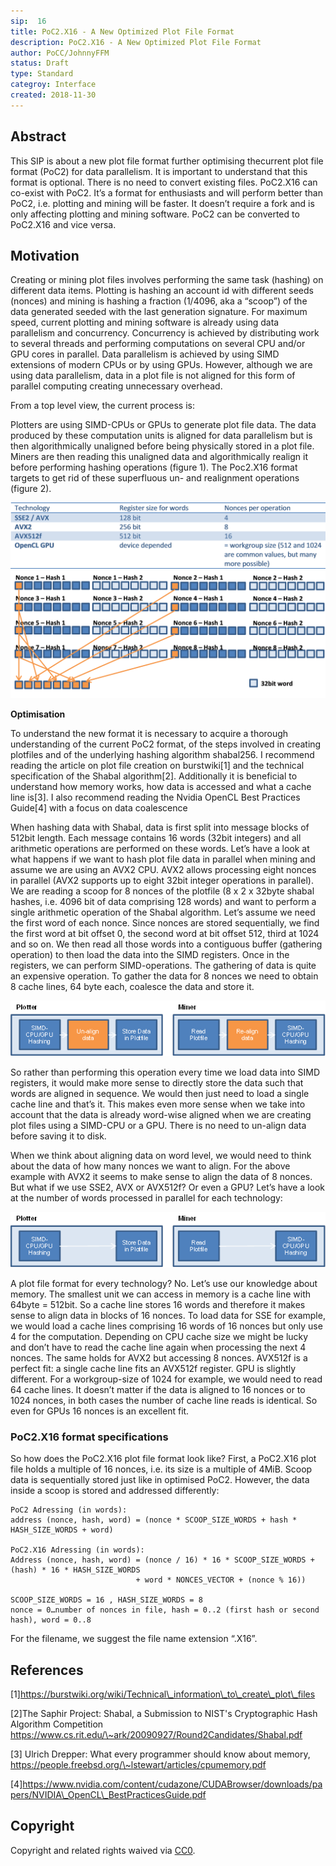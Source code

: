 ```yaml
---
sip:  16
title: PoC2.X16 - A New Optimized Plot File Format
description: PoC2.X16 - A New Optimized Plot File Format
author: PoCC/JohnnyFFM
status: Draft
type: Standard
categroy: Interface
created: 2018-11-30
---
```

## Abstract

This SIP is about a new plot file format further optimising thecurrent plot file format (PoC2) for data parallelism. It is important to understand that this format is optional. There is no need to
convert existing files. PoC2.X16 can co-exist with PoC2. It’s a format for enthusiasts and will perform better than PoC2, i.e. plotting and mining will be faster. It doesn’t require a fork and is only affecting plotting and mining software. PoC2 can be converted to PoC2.X16 and vice versa.

## Motivation

Creating or mining plot files involves performing the same task (hashing) on different data items. Plotting is hashing an account id with different seeds (nonces) and mining is hashing a fraction (1/4096, aka a “scoop”) of the data generated seeded with the last generation signature. For maximum speed, current plotting and mining software is already using data parallelism and concurrency. Concurrency is achieved by distributing work to several threads and performing computations on several CPU and/or GPU cores in parallel. Data parallelism is achieved by using SIMD extensions of modern CPUs or by using GPUs. However, although we are using data parallelism, data in a plot file is not aligned for this form of parallel computing creating unnecessary overhead.

From a top level view, the current process is:

Plotters are using SIMD-CPUs or GPUs to generate plot file data. The data produced by these computation units is aligned for data parallelism but is then algorithmically unaligned before being physically stored in a plot file. Miners are then reading this unaligned data and algorithmically realign it before performing hashing operations (figure 1). The Poc2.X16 format targets to get rid of these superfluous un- and realignment operations (figure 2).

![PoC2 Data Alignment](./assets/sip-16/image0.png "PoC2 Data Alignment")
![PoC2.X16 Data Alignment](./assets/sip-16/image1.png "PoC2.X16 Data Alignment")

**Optimisation**

To understand the new format it is necessary to acquire a thorough understanding of the current PoC2 format, of the steps involved in creating plotfiles and of the underlying hashing algorithm shabal256. I recommend reading the article on plot file creation on burstwiki[1] and the technical specification of the Shabal algorithm[2]. Additionally it is beneficial to understand how memory works, how data is accessed and what a cache line is[3]. I also recommend reading the Nvidia OpenCL Best Practices Guide[4] with a focus on data coalescence

When hashing data with Shabal, data is first split into message blocks of 512bit length. Each message contains 16 words (32bit integers) and all arithmetic operations are performed on these words. Let’s have a look at what happens if we want to hash plot file data in parallel
when mining and assume we are using an AVX2 CPU. AVX2 allows processing eight nonces in parallel (AVX2 supports up to eight 32bit integer operations in parallel). We are reading a scoop for 8 nonces of the plotfile (8 x 2 x 32byte shabal hashes, i.e. 4096 bit of data comprising 128 words) and want to perform a single arithmetic operation of the Shabal algorithm. Let’s assume we need the first word of each nonce. Since nonces are stored sequentially, we find the first
word at bit offset 0, the second word at bit offset 512, third at 1024 and so on. We then read all those words into a contiguous buffer (gathering operation) to then load the data into the SIMD registers. Once in the registers, we can perform SIMD-operations. The gathering of data is quite an expensive operation. To gather the data for 8 nonces we need to obtain 8 cache lines, 64 byte each, coalesce the data and store it.

![Get PoC2-Data for SMID Processing](./assets/sip-16/image2.png "Get PoC2-Data for SMID Processing")


So rather than performing this operation every time we load data into SIMD registers, it would make more sense to directly store the data such that words are aligned in sequence. We would then just need to load a single cache line and that’s it. This makes even more sense when we take into account that the data is already word-wise aligned when we are creating plot files using a SIMD-CPU or a GPU. There is no need to un-align data before saving it to disk.

When we think about aligning data on word level, we would need to think about the data of how many nonces we want to align. For the above example with AVX2 it seems to make sense to align the data of 8 nonces. But what if we use SSE2, AVX or AVX512f? Or even a GPU? Let’s
have a look at the number of words processed in parallel for each technology:

![Nonces per operation for common data parallelism technologies](./assets/sip-16/image3.png "Nonces per operation for common data parallelism technologies")

A plot file format for every technology? No. Let’s use our knowledge about memory. The smallest unit we can access in memory is a cache line with 64byte = 512bit. So a cache line stores 16 words and therefore it makes sense to align data in blocks of 16 nonces. To load
data for SSE for example, we would load a cache lines comprising 16 words of 16 nonces but only use 4 for the computation. Depending on CPU cache size we might be lucky and don’t have to read the cache line again when processing the next 4 nonces. The same holds for AVX2 but accessing 8 nonces. AVX512f is a perfect fit: a single cache line fits an AVX512f register. GPU is slightly different. For a workgroup-size of 1024 for example, we would need to read 64 cache lines. It doesn’t matter if the data is aligned to 16 nonces or to 1024 nonces, in both
cases the number of cache line reads is identical. So even for GPUs 16 nonces is an excellent fit.

### PoC2.X16 format specifications

So how does the PoC2.X16 plot file format look like? First, a PoC2.X16 plot file holds a multiple of 16 nonces, i.e. its size is a multiple of 4MiB. Scoop data is sequentially stored just like in optimised PoC2. However, the data inside a scoop is stored and addressed differently:

    PoC2 Adressing (in words):
    address (nonce, hash, word) = (nonce * SCOOP_SIZE_WORDS + hash * HASH_SIZE_WORDS + word)

    PoC2.X16 Adressing (in words):
    Address (nonce, hash, word) = (nonce / 16) * 16 * SCOOP_SIZE_WORDS + (hash) * 16 * HASH_SIZE_WORDS
                                + word * NONCES_VECTOR + (nonce % 16))

    SCOOP_SIZE_WORDS = 16 , HASH_SIZE_WORDS = 8
    nonce = 0…number of nonces in file, hash = 0..2 (first hash or second hash), word = 0..8

For the filename, we suggest the file name extension “.X16”.

## References

[1]https://burstwiki.org/wiki/Technical\_information\_to\_create\_plot\_files

[2]The Saphir Project: Shabal, a Submission to NIST's Cryptographic Hash Algorithm Competition https://www.cs.rit.edu/\~ark/20090927/Round2Candidates/Shabal.pdf

[3] Ulrich Drepper: What every programmer should know about memory, https://people.freebsd.org/\~lstewart/articles/cpumemory.pdf

[4]https://www.nvidia.com/content/cudazone/CUDABrowser/downloads/papers/NVIDIA\_OpenCL\_BestPracticesGuide.pdf
## Copyright
Copyright and related rights waived via [CC0](https://creativecommons.org/publicdomain/zero/1.0/).

